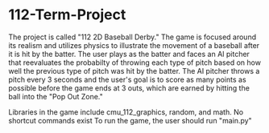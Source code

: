 # 112-Term-Project

The project is called "112 2D Baseball Derby." The game is focused around its realism and utilizes physics to illustrate the movement of a baseball after it is hit by the batter. The user plays as the batter and faces an AI pitcher that reevaluates the probabilty of throwing each type of pitch based on how well the previous type of pitch was hit by the batter. The AI pitcher throws a pitch every 3 seconds and the user's goal is to score as many points as possible before the game ends at 3 outs, which are earned by hitting the ball into the "Pop Out Zone."

Libraries in the game include cmu_112_graphics, random, and math. 
No shortcut commands exist
To run the game, the user should run "main.py"
